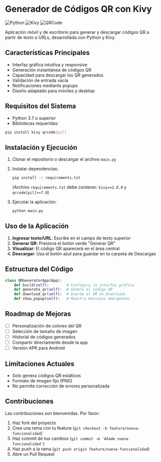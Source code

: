 # Generador de Códigos QR con Kivy

![Python](https://img.shields.io/badge/Python-3.7%2B-blue) ![Kivy](https://img.shields.io/badge/Kivy-2.0%2B-green) ![QRCode](https://img.shields.io/badge/QRCode-generador-yellow)

Aplicación móvil y de escritorio para generar y descargar códigos QR a partir de texto o URLs, desarrollada con Python y Kivy.

## Características Principales

- Interfaz gráfica intuitiva y responsive
- Generación instantánea de códigos QR
- Capacidad para descargar los QR generados
- Validación de entrada vacía
- Notificaciones mediante popups
- Diseño adaptado para móviles y desktop

## Requisitos del Sistema

- Python 3.7 o superior
- Bibliotecas requeridas:
```bash
pip install kivy qrcode[pil]
```

## Instalación y Ejecución

1. Clonar el repositorio o descargar el archivo `main.py`
2. Instalar dependencias:
   ```bash
   pip install -r requirements.txt
   ```
   (Archivo `requirements.txt` debe contener: `kivy>=2.0.0` y `qrcode[pil]>=7.0`)

3. Ejecutar la aplicación:
   ```bash
   python main.py
   ```

## Uso de la Aplicación

1. **Ingresar texto/URL**: Escribe en el campo de texto superior
2. **Generar QR**: Presiona el botón verde "Generar QR"
3. **Visualizar**: El código QR aparecerá en el área central
4. **Descargar**: Usa el botón azul para guardar en tu carpeta de Descargas

## Estructura del Código

```python
class QRGeneratorApp(App):
    def build(self):        # Configura la interfaz gráfica
    def generate_qr(self):  # Genera el código QR
    def download_qr(self):  # Guarda el QR en Downloads
    def show_popup(self):   # Muestra mensajes emergentes
```

## Roadmap de Mejoras

- [ ] Personalización de colores del QR
- [ ] Selección de tamaño de imagen
- [ ] Historial de códigos generados
- [ ] Compartir directamente desde la app
- [ ] Versión APK para Android

## Limitaciones Actuales

- Solo genera códigos QR estáticos
- Formato de imagen fijo (PNG)
- No permite corrección de errores personalizada

## Contribuciones

Las contribuciones son bienvenidas. Por favor:

1. Haz fork del proyecto
2. Crea una rama con tu feature (`git checkout -b feature/nueva-funcionalidad`)
3. Haz commit de tus cambios (`git commit -m 'Añade nueva funcionalidad'`)
4. Haz push a la rama (`git push origin feature/nueva-funcionalidad`)
5. Abre un Pull Request